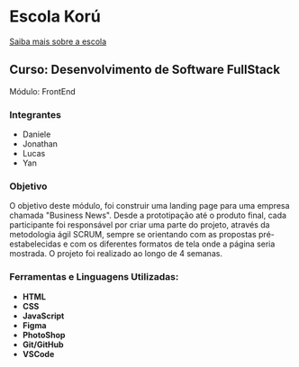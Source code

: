 # Escola Korú

[Saiba mais sobre a escola](https://escolakoru.com.br/)

## Curso: Desenvolvimento de Software FullStack

Módulo: FrontEnd

### Integrantes

- Daniele
- Jonathan
- Lucas
- Yan

### Objetivo

O objetivo deste módulo, foi construir uma landing page para uma empresa chamada "Business News".
Desde a prototipação até o produto final, cada participante foi responsável por criar uma parte do projeto, através da metodologia ágil SCRUM, sempre se orientando com as propostas pré-estabelecidas e com os diferentes formatos de tela onde a página seria mostrada.
O projeto foi realizado ao longo de 4 semanas.


### Ferramentas e Linguagens Utilizadas:

- **HTML**
- **CSS**
- **JavaScript**
- **Figma**
- **PhotoShop**
- **Git/GitHub**
- **VSCode**
